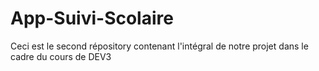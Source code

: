 # App-Suivi-Scolaire
Ceci est le second répository contenant l'intégral de notre projet dans le cadre du cours de DEV3
